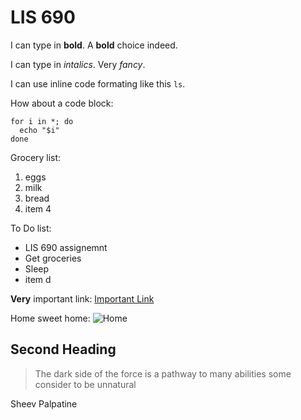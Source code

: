 # LIS 690

I can type in **bold**. A **bold** choice indeed.

I can type in *intalics*. Very *fancy*.

I can use inline code formating like this `ls`.

How about a code block:

```
for i in *; do
  echo "$i"
done
```

Grocery list:
1. eggs
2. milk
3. bread
4. item 4

To Do list:
- LIS 690 assignemnt
- Get groceries
- Sleep
- item d

**Very** important link: [Important Link](https://www.youtube.com/watch?v=xvFZjo5PgG0)

Home sweet home: ![Home](https://github.com/JacJenk54/LIS-690/assets/157763172/1281a8d6-b8c2-4ae9-af52-4ba777cedec1)

## Second Heading

> The dark side of the force is a pathway to many abilities some consider to be unnatural

Sheev Palpatine
